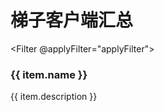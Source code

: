 <script setup lang="ts">
import { queryClients } from './src/clients.ts'
import Filter from './components/Fliter.vue'
import { ref } from 'vue'
const clients = ref(null)
const filters = ref([])
const applyFilter = (val) => {
    filters.value = val
}
</script>

# 梯子客户端汇总

<Filter @applyFilter="applyFilter"></Filter>

<div border="solid gray-300 width-1 rounded-md dark:gray-7" bg="gray-100 dark:gray-800" shadow="md" class="p-4 m-4" v-for="(item, index) in queryClients(filters, 'and')">
    <h3 class="important:my-0">
        <i i-carbon-link mr-2 mt--1></i>
        <a class="important:no-underline" :href="'./' + item.slug ">{{ item.name }}</a>
    </h3>
    <p class="important:mb-0 line-clamp-2">{{ item.description }}</p>
</div>
